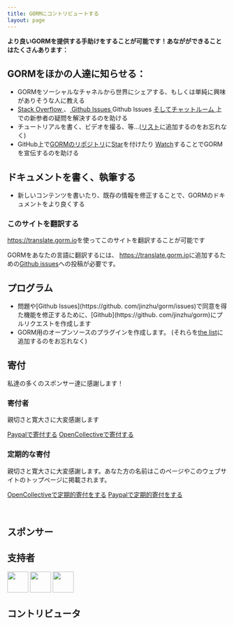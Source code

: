 ```yaml
---
title: GORMにコントリビュートする
layout: page
---
```

**より良いGORMを提供する手助けをすることが可能です！あながができることはたくさんあります：**

## GORMをほかの人達に知らせる：

* GORMをソーシャルなチャネルから世界にシェアする、もしくは単純に興味がありそうな人に教える
* [ Stack Overflow ](https://stackoverflow.com/questions/tagged/go-gorm)、[ Github Issues ](https://github.com/jinzhu/gorm/issues) Github Issues [ そしてチャットルーム ](/community.html#Chat) 上での新参者の疑問を解決するのを助ける
* チュートリアルを書く、ビデオを撮る、等...([リスト](/community.html)に追加するのをお忘れなく)
* GitHub上で[GORMのリポジトリ](https://github.com/jinzhu/gorm)に[Star](https://github.com/jinzhu/gorm/stargazers)を付けたり [Watch](https://github.com/jinzhu/gorm/watchers)することでGORMを宣伝するのを助ける

## ドキュメントを書く、執筆する

* 新しいコンテンツを書いたり、既存の情報を修正することで、GORMのドキュメントをより良くする

### このサイトを翻訳する

<https://translate.gorm.io>を使ってこのサイトを翻訳することが可能です

GORMをあなたの言語に翻訳するには、 <https://translate.gorm.io>に追加するための[Github issues](https://github.com/jinzhu/gorm.io/issues)への投稿が必要です。

## プログラム

* 問題や[Github Issues](https://github. com/jinzhu/gorm/issues)で同意を得た機能を修正するために、[Github](https://github. com/jinzhu/gorm)にプルリクエストを作成します
* GORM用のオープンソースのプラグインを作成します。 (それらを[the list](/community.html#Open-Sources)に追加するのをお忘れなく)

## 寄付

私達の多くのスポンサー達に感謝します！

### 寄付者

親切さと寛大さに大変感謝します

[Paypalで寄付する](https://www.paypal.me/zhangjinzhu) [OpenCollectiveで寄付する](https://opencollective.com/gorm)

### 定期的な寄付

親切さと寛大さに大変感謝します。あなた方の名前はこのページやこのウェブサイトのトップページに掲載されます。

[OpenCollectiveで定期的寄付をする](https://opencollective.com/gorm) [Paypalで定期的寄付をする](https://www.patreon.com/jinzhu)

<br />

## スポンサー

<object type="image/svg+xml" data="https://opencollective.com/gorm/tiers/sponsor.svg?avatarHeight=68&width=740"></object>

## 支持者

<div class="backers-list">
  
<a href="https://www.patreon.com/jeffprestes"><img style="width: 48px" src="http://i.imgur.com/7SPpyLw.jpg"></img></a>
<a href="https://www.patreon.com/user/creators?u=5447334"><img style="width: 48px" src="https://c8.patreon.com/2/400/5447334"></img></a>
<a href="https://www.patreon.com/user/creators?u=4875083"><img style="width: 48px" src="https://c8.patreon.com/2/100/4875083"></img></a>
</div>

<object type="image/svg+xml" data="https://opencollective.com/gorm/tiers/backer.svg?avatarHeight=48&width=740"></object>

## コントリビュータ

<object type="image/svg+xml" data="https://opencollective.com/gorm/contributors.svg?avatarHeight=32&width=740"></object>
